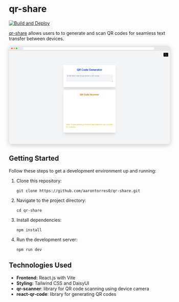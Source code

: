 # qr-share

[![Build and Deploy](https://github.com/aarontorres0/qr-share/actions/workflows/deploy.yml/badge.svg)](https://github.com/aarontorres0/qr-share/actions/workflows/deploy.yml)

[qr-share](https://aarontorres0.github.io/qr-share/) allows users to to generate and scan QR codes for seamless text transfer between devices.

<div align="center">
  <img
    src="imgs/qr-share.png"
    alt="QR Share website"
    width="700"
    style="box-shadow: 0px 4px 15px rgba(0, 0, 0, 0.2); border-radius: 8px;"
  >
</div>

## Getting Started

Follow these steps to get a development environment up and running:

1. Clone this repository:

   ```
   git clone https://github.com/aarontorres0/qr-share.git
   ```

1. Navigate to the project directory:
   ```
   cd qr-share
   ```
1. Install dependencies:

   ```
   npm install
   ```

1. Run the development server:

   ```
   npm run dev
   ```

## Technologies Used

- **Frontend:** React.js with Vite
- **Styling:** Tailwind CSS and DaisyUI
- **qr-scanner**: library for QR code scanning using device camera
- **react-qr-code**: library for generating QR codes

